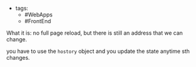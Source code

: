 - tags:
	- #WebApps
	- #FrontEnd 

What it is: no full page reload, but there is still an address that we can change.

you have to use the `hostory` object and you update the state anytime sth changes.